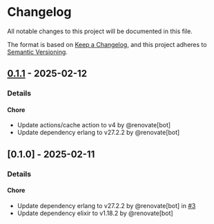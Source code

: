 # Changelog

All notable changes to this project will be documented in this file.

The format is based on [Keep a Changelog](https://keepachangelog.com/en/1.0.0/),
and this project adheres to [Semantic Versioning](https://semver.org/spec/v2.0.0.html).

## [0.1.1] - 2025-02-12
### Details
#### Chore
- Update actions/cache action to v4 by @renovate[bot]
- Update dependency erlang to v27.2.2 by @renovate[bot]

## [0.1.0] - 2025-02-11
### Details
#### Chore
- Update dependency erlang to v27.2.2 by @renovate[bot] in [#3](https://github.com/tuist/sidekick/pull/3)
- Update dependency elixir to v1.18.2 by @renovate[bot]

[0.1.1]: https://github.com/tuist/sidekick/compare/0.1.0..0.1.1

<!-- generated by git-cliff -->
